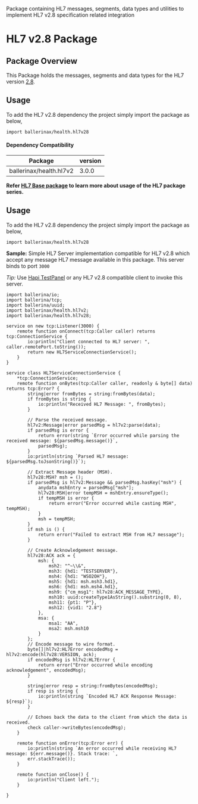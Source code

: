 Package containing HL7 messages, segments, data types and utilities to implement HL7 v2.8 specification related
integration

# HL7 v2.8 Package

## Package Overview

This Package holds the messages, segments and data types for the HL7 version [2.8](https://www.hl7.org/implement/standards/product_brief.cfm?product_id=356).

## Usage

To add the HL7 v2.8 dependency the project simply import the package as below,
```ballerina
import ballerinax/health.hl7v28
```

#### Dependency Compatibility

| Package                       | version |
|-------------------------------|---------|
| ballerinax/health.hl7v2       | 3.0.0   |

**Refer [HL7 Base package](https://central.ballerina.io/ballerinax/health.hl7v2) to learn more about usage of
the HL7 package series.**

## Usage

To add the HL7 v2.8 dependency the project simply import the package as below,
```ballerina
import ballerinax/health.hl7v28
```

**Sample:** Simple HL7 Server implementation compatible for HL7 v2.8 which accept any message HL7 message available
in this package. This server binds to port `3000`

_Tip:_ Use [Hapi TestPanel](https://hapifhir.github.io/hapi-hl7v2/hapi-testpanel/) or any HL7 v2.8 compatible
client to invoke this server.

```ballerina
import ballerina/io;
import ballerina/tcp;
import ballerina/uuid;
import ballerinax/health.hl7v2;
import ballerinax/health.hl7v28;

service on new tcp:Listener(3000) {
    remote function onConnect(tcp:Caller caller) returns tcp:ConnectionService {
        io:println("Client connected to HL7 server: ", caller.remotePort.toString());
        return new HL7ServiceConnectionService();
    }
}

service class HL7ServiceConnectionService {
    *tcp:ConnectionService;
    remote function onBytes(tcp:Caller caller, readonly & byte[] data) returns tcp:Error? {
        string|error fromBytes = string:fromBytes(data);
        if fromBytes is string {
            io:println("Received HL7 Message: ", fromBytes);
        }

        // Parse the received message.
        hl7v2:Message|error parsedMsg = hl7v2:parse(data);
        if parsedMsg is error {
            return error(string `Error occurred while parsing the received message: ${parsedMsg.message()}`,
            parsedMsg);
        }
        io:println(string `Parsed HL7 message: ${parsedMsg.toJsonString()}`);

        // Extract Message header (MSH).
        hl7v28:MSH? msh = ();
        if parsedMsg is hl7v2:Message && parsedMsg.hasKey("msh") {
            anydata mshEntry = parsedMsg["msh"];
            hl7v28:MSH|error tempMSH = mshEntry.ensureType();
            if tempMSH is error {
                return error("Error occurred while casting MSH", tempMSH);
            }
            msh = tempMSH;
        }
        if msh is () {
            return error("Failed to extract MSH from HL7 message");
        }

        // Create Acknowledgement message.
        hl7v28:ACK ack = {
            msh: {
                msh2: "^~\\&",
                msh3: {hd1: "TESTSERVER"},
                msh4: {hd1: "WSO2OH"},
                msh5: {hd1: msh.msh3.hd1},
                msh6: {hd1: msh.msh4.hd1},
                msh9: {"cm_msg1": hl7v28:ACK_MESSAGE_TYPE},
                msh10: uuid:createType1AsString().substring(0, 8),
                msh11: {pt1: "P"},
                msh12: {vid1: "2.8"}
            },
            msa: {
                msa1: "AA",
                msa2: msh.msh10
            }
        };
        // Encode message to wire format.
        byte[]|hl7v2:HL7Error encodedMsg = hl7v2:encode(hl7v28:VERSION, ack);
        if encodedMsg is hl7v2:HL7Error {
            return error("Error occurred while encoding acknowledgement", encodedMsg);
        }

        string|error resp = string:fromBytes(encodedMsg);
        if resp is string {
            io:println(string `Encoded HL7 ACK Response Message: ${resp}`);
        }

        // Echoes back the data to the client from which the data is received.
        check caller->writeBytes(encodedMsg);
    }

    remote function onError(tcp:Error err) {
        io:println(string `An error occurred while receiving HL7 message: ${err.message()}. Stack trace: `,
        err.stackTrace());
    }

    remote function onClose() {
        io:println("Client left.");
    }

}
```
